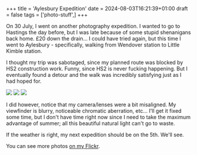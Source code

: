+++
title = 'Aylesbury Expedition'
date = 2024-08-03T16:21:39+01:00
draft = false
tags = ['photo-stuff',]
+++

On 30 July, I went on another photography expedition. I wanted to go to Hastings the day before, but I was late because of some stupid shenanigans back home. £20 down the drain... I could have tried again, but this time I went to Aylesbury - specifically, walking from Wendover station to Little Kimble station.

I thought my trip was sabotaged, since my planned route was blocked by HS2 construction work. Funny, since HS2 is never fucking happening. But I eventually found a detour and the walk was incredibly satisfying just as I had hoped for.

![](https://live.staticflickr.com/65535/53894598464_741aa20f1a_c_d.jpg)
![](https://live.staticflickr.com/65535/53892955069_304942fc6c_c_d.jpg)
![](https://live.staticflickr.com/65535/53893035560_63163f1e7b_c_d.jpg)

I did however, notice that my camera/lenses were a bit misaligned. My viewfinder is blurry, noticeable chromatic aberration, etc... I'll get it fixed some time, but I don't have time right now since I need to take the maximum advantage of summer; all this beautiful natural light can't go to waste.

If the weather is right, my next expedition should be on the 5th. We'll see.

You can see more photos [on my Flickr](https://flickr.com/blackwavesofenergy/).